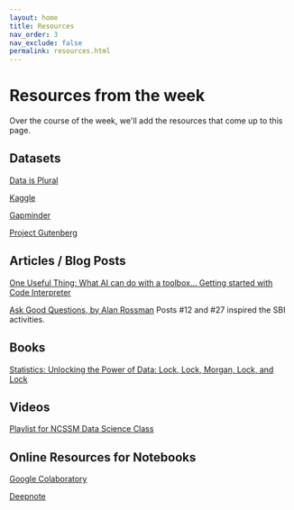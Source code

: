 ```yaml
---
layout: home
title: Resources
nav_order: 3
nav_exclude: false
permalink: resources.html
---
```


# Resources from the week
Over the course of the week, we'll add the resources that come up to this page.

## Datasets

[Data is Plural](https://www.data-is-plural.com/)

[Kaggle](https://www.kaggle.com/datasets)

[Gapminder](https://www.gapminder.org)

[Project Gutenberg](https://www.gutenberg.org)

## Articles / Blog Posts

[One Useful Thing: What AI can do with a toolbox... Getting started with Code Interpreter](https://www.oneusefulthing.org/p/what-ai-can-do-with-a-toolbox-getting)

[Ask Good Questions, by Alan Rossman](https://askgoodquestions.blog/) Posts #12 and #27 inspired the SBI activities.

## Books
[Statistics: Unlocking the Power of Data: Lock, Lock, Morgan, Lock, and Lock](https://www.wiley.com/en-us/Statistics%3A+Unlocking+the+Power+of+Data%2C+3rd+Edition-p-9781119674160)

## Videos
[Playlist for NCSSM Data Science Class](https://www.youtube.com/playlist?list=PLE6ty64ouo1NDiJ16K678elFZTcrBSc4v)

## Online Resources for Notebooks
[Google Colaboratory](https://colab.research.google.com)

[Deepnote](https://deepnote.com/)
